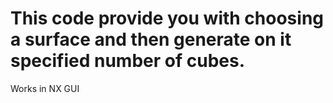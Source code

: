 # This code provide you with choosing a surface and then generate on it specified number of cubes.
Works in NX GUI
